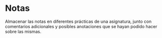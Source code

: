 # Notas

Almacenar las notas en diferentes prácticas de una asignatura, junto con comentarios adicionales y posibles anotaciones que se hayan podido hacer sobre las mismas.
